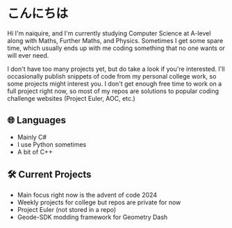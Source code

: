 # こんにちは
Hi I'm naiquire, and I'm currently studying Computer Science at A-level along with Maths, Further Maths, and Physics. Sometimes I get some spare time, which usually ends up with me coding something that no one wants or will ever need.

I don't have too many projects yet, but do take a look if you're interested. I'll occasionally publish snippets of code from my personal college work, so some projects might interest you. I don't get enough free time to work on a full project right now, so most of my repos are solutions to popular coding challenge websites (Project Euler, AOC, etc.)

## 🌐 Languages
- Mainly C#
- I use Python sometimes
- A bit of C++

## 🛠️ Current Projects
- Main focus right now is the advent of code 2024
- Weekly projects for college but repos are private for now
- Project Euler (not stored in a repo)
- Geode-SDK modding framework for Geometry Dash
